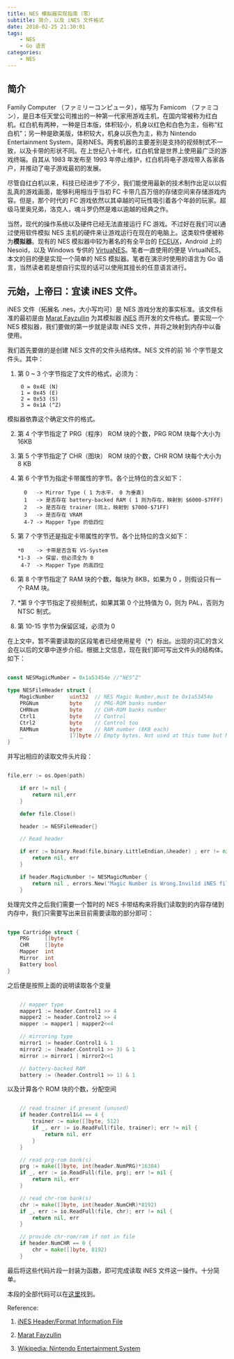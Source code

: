 ```yaml
---
title: NES 模拟器实现指南（零）
subtitle: 简介，以及 iNES 文件格式
date: 2018-02-25 21:30:01
tags:
    - NES
    - Go 语言
categories:
    - NES
---
```


## 简介

Family Computer （ファミリーコンピュータ），缩写为 Famicom （ファミコン），是日本任天堂公司推出的一种第一代家用游戏主机，在国内常被称为红白机。红白机有两种，一种是日本版，体积较小，机身以红色和白色为主，俗称“红白机”；另一种是欧美版，体积较大，机身以灰色为主，称为 Nintendo Entertainment System，简称NES。两套机器的主要差别是支持的视频制式不一致，以及卡带的形状不同。在上世纪八十年代，红白机曾是世界上使用最广泛的游戏终端。自其从 1983 年发布至 1993 年停止维护，红白机将电子游戏带入各家各户，并推动了电子游戏最初的发展。

尽管自红白机以来，科技已经进步了不少，我们能使用最新的技术制作出足以以假乱真的游戏画面，能够利用相当于当初 FC 卡带几百万倍的存储空间来存储游戏内容。但是，那个时代的 FC 游戏依然以其卓越的可玩性吸引着各个年龄的玩家。超级马里奥兄弟，洛克人，魂斗罗仍然是难以逾越的经典之作。

当然，现代的操作系统以及硬件已经无法直接运行 FC 游戏。不过好在我们可以通过使用软件模拟 NES 主机的硬件来让游戏运行在现在的电脑上。这类软件便被称为**模拟器**。现有的 NES 模拟器中较为著名的有全平台的 [FCEUX](http://fceux.com/web/home.html)，Android 上的 Nesoid，以及 Windows 专供的 [VirtuaNES](http://virtuanes.s1.xrea.com/)。笔者一直使用的便是 VirtualNES。本文的目的便是实现一个简单的 NES 模拟器。笔者在演示时使用的语言为 Go 语言，当然读者若是想自行实现的话可以使用其擅长的任意语言进行。

## 元始，上帝曰：宜读 iNES 文件。

iNES 文件（拓展名 .nes，大小写均可）是 NES 游戏分发的事实标准。该文件标准的最初是由 [Marat Fayzullin](http://fms.komkon.org/) 为其模拟器 [iNES](http://fms.komkon.org/iNES/) 而开发的文件格式。要实现一个 NES 模拟器，我们要做的第一步就是读取 iNES 文件，并将之映射到内存中以备使用。

我们首先要做的是创建 NES 文件的文件头结构体。NES 文件的前 16 个字节是文件头。其中：

1. 第 0 ~ 3 个字节指定了文件的格式，必须为：

        0 = 0x4E (N)
        1 = 0x45 (E)
        2 = 0x53 (S)
        3 = 0x1A (^Z)
    
模拟器依靠这个确定文件的格式。

2. 第 4 个字节指定了 PRG（程序） ROM 块的个数，PRG ROM 块每个大小为 16KB

3. 第 5 个字节指定了 CHR（图块） ROM 块的个数，CHR ROM 块每个大小为 8 KB

4. 第 6 个字节为指定卡带属性的字节。各个比特位的含义如下：

         0   -> Mirror Type ( 1 为水平， 0 为垂直)
         1   -> 是否存在 battery-backed RAM ( 1 则为存在，映射到 $6000-$7FFF)
         2   -> 是否存在 trainer (同上，映射到 $7000-$71FF)
         3   -> 是否存在 VRAM
         4-7 -> Mapper Type 的低四位

5.  第 7 个字节还是指定卡带属性的字节。各个比特位的含义如下：

        *0    -> 卡带是否含有 VS-System
        *1-3  -> 保留，但必须全为 0
         4-7  -> Mapper Type 的高四位

6. 第 8 个字节指定了 RAM 块的个数，每块为 8KB，如果为 0 ，则假设只有一个 RAM 块。

7. *第 9 个字节指定了视频制式，如果其第 0 个比特值为 0，则为 PAL，否则为 NTSC 制式。

8. 第 10-15 字节为保留区域，必须为 0


在上文中，暂不需要读取的区段笔者已经使用星号（*）标出。出现的词汇的含义会在以后的文章中逐步介绍。根据上文信息，现在我们即可写出文件头的结构体。如下：

``` go

const NESMagicMumber = 0x1a53454e //"NES^Z"

type NESFileHeader struct {
	MagicNumber		uint32	// NES Magic Number,must be 0x1a53454e
	PRGNum			byte	// PRG-ROM banks number
	CHRNum			byte	// CHR-ROM banks number
	Ctrl1			byte	// Control
	Ctrl2			byte	// Control too
	RAMNum			byte	// RAM number (8KB each)
	_				[7]byte // Empty bytes. Not used at this tume but MUST BE ALL ZEROS or games will not work.
}

```

并写出相应的读取文件头片段：

``` go

file,err := os.Open(path)

	if err != nil {
		return nil,err
	}

	defer file.Close()

	header := NESFileHeader{}

	// Read header

	if err := binary.Read(file,binary.LittleEndian,&header) ; err != nil {
		return nil, err
	}

	if header.MagicNumber != NESMagicMumber {
		return nil , errors.New("Magic Number is Wrong.Invilid iNES file.")
	}

```

处理完文件之后我们需要一个暂时的 NES 卡带结构来将我们读取到的内容存储到内存中，我们只需要写出来目前需要读取的部分即可：

``` go

type Cartridge struct {
	PRG     []byte
	CHR     []byte
	Mapper  int
	Mirror  int
	Battery bool
}

```

之后便是按照上面的说明读取各个变量

``` go

    // mapper type
	mapper1 := header.Control1 >> 4
	mapper2 := header.Control2 >> 4
	mapper := mapper1 | mapper2<<4

	// mirroring type
	mirror1 := header.Control1 & 1
	mirror2 := (header.Control1 >> 3) & 1
	mirror := mirror1 | mirror2<<1

	// battery-backed RAM
	battery := (header.Control1 >> 1) & 1

```

以及计算各个 ROM 块的个数，分配空间


``` go

	// read trainer if present (unused)
	if header.Control1&4 == 4 {
		trainer := make([]byte, 512)
		if _, err := io.ReadFull(file, trainer); err != nil {
			return nil, err
		}
	}

	// read prg-rom bank(s)
	prg := make([]byte, int(header.NumPRG)*16384)
	if _, err := io.ReadFull(file, prg); err != nil {
		return nil, err
	}

	// read chr-rom bank(s)
	chr := make([]byte, int(header.NumCHR)*8192)
	if _, err := io.ReadFull(file, chr); err != nil {
		return nil, err
	}

	// provide chr-rom/ram if not in file
	if header.NumCHR == 0 {
		chr = make([]byte, 8192)
	}

```

最后将这些代码片段一封装为函数，即可完成读取 iNES 文件这一操作。十分简单。

本段的全部代码可以在[这里](https://github.com/kuso-kodo/kuso-NES/tree/3a0f0fdc2ab83cdda2514fb72f9c0dbf8e52a455)找到。

Reference:

1. [iNES Header/Format Information File](http://nesdev.com/neshdr20.txt)

2. [Marat Fayzullin](http://fms.komkon.org/)

3. [Wikipedia: Nintendo Entertainment System](https://en.wikipedia.org/wiki/Nintendo_Entertainment_System)